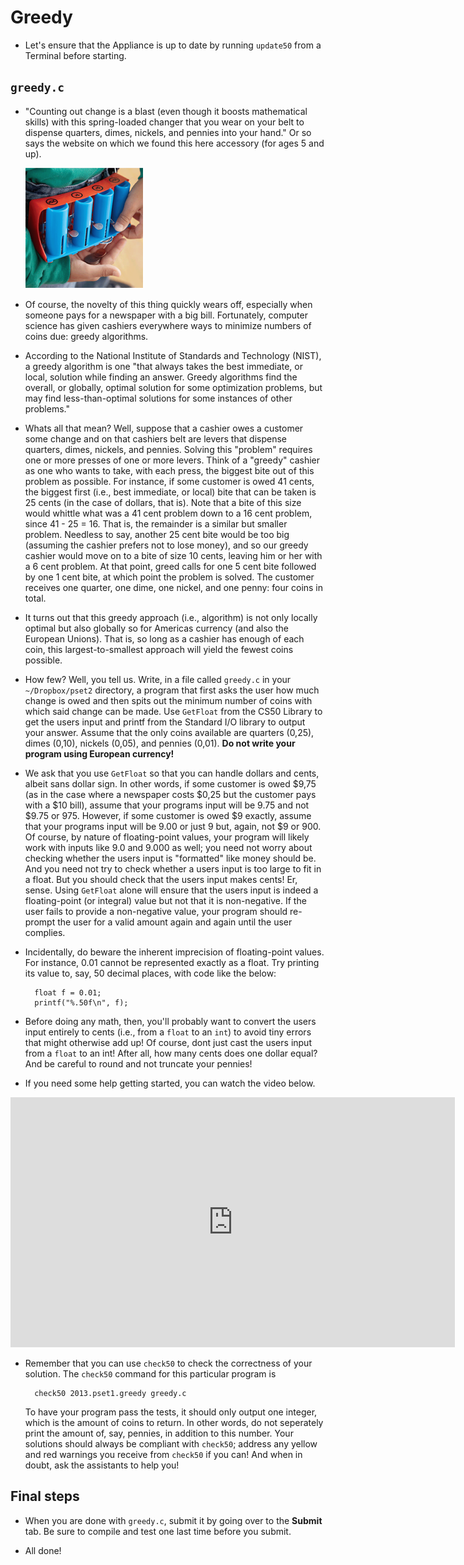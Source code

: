 # Greedy

* Let's ensure that the Appliance is up to date by running `update50` from a Terminal before starting.

## `greedy.c`

* "Counting out change is a blast (even though it boosts mathematical skills) with this spring-loaded changer that you wear on your belt to dispense quarters, dimes, nickels, and pennies into your hand." Or so says the website on which we found this here accessory (for ages 5 and up).

  ![Picture of an awesome gadget](pset12.png)

* Of course, the novelty of this thing quickly wears off, especially when someone pays for a newspaper with a big bill. Fortunately, computer science has given cashiers everywhere ways to minimize numbers of coins due: greedy algorithms.

* According to the National Institute of Standards and Technology (NIST), a greedy algorithm is one "that always takes the best immediate, or local, solution while finding an answer. Greedy algorithms find the overall, or globally, optimal solution for some optimization problems, but may find less-than-optimal solutions for some instances of other problems."

* Whats all that mean? Well, suppose that a cashier owes a customer some change and on that cashiers belt are levers that dispense quarters, dimes, nickels, and pennies. Solving this "problem" requires one or more presses of one or more levers. Think of a "greedy" cashier as one who wants to take, with each press, the biggest bite out of this problem as possible. For instance, if some customer is owed 41 cents, the biggest first (i.e., best immediate, or local) bite that can be taken is 25 cents (in the case of dollars, that is). Note that a bite of this size would whittle what was a 41 cent problem down to a 16 cent problem, since 41 - 25 = 16. That is, the remainder is a similar but smaller problem. Needless to say, another 25 cent bite would be too big (assuming  the cashier prefers not to lose money), and so our greedy cashier would move on to a bite of size 10 cents, leaving him or her with a 6 cent problem. At that point, greed calls for one 5 cent bite followed by one 1 cent bite, at which point the problem is solved. The customer receives one quarter, one dime, one nickel, and one penny: four coins in total.

* It turns out that this greedy approach (i.e., algorithm) is not only locally optimal but also globally so for Americas currency (and also the European Unions). That is, so long as a cashier has enough of each coin, this largest-to-smallest approach will yield the fewest coins possible.

* How few? Well, you tell us. Write, in a file called `greedy.c` in your `~/Dropbox/pset2` directory, a program that first asks the user how much change is owed and then spits out the minimum number of coins with which said change can be made. Use `GetFloat` from the CS50 Library to get the users input and printf from the Standard I/O library to output your answer. Assume that the only coins available are quarters (0,25), dimes (0,10), nickels (0,05), and pennies (0,01). **Do not write your program using European currency!**

* We ask that you use `GetFloat` so that you can handle dollars and cents, albeit sans dollar sign. In other words, if some customer is owed $9,75 (as in the case where a newspaper costs $0,25 but the customer pays with a $10 bill), assume that your programs input will be 9.75 and not $9.75 or 975. However, if some customer is owed $9 exactly, assume that your programs input will be 9.00 or just 9 but, again, not $9 or 900. Of course, by nature of floating-point values, your program will likely work with inputs like 9.0 and 9.000 as well; you need not worry about checking whether the users input is "formatted" like money should be. And you need not try to check whether a users input is too large to fit in a float. But you should check that the users input makes cents! Er, sense. Using `GetFloat` alone will ensure that the users input is indeed a floating-point (or integral) value but not that it is non-negative. If the user fails to provide a non-negative value, your program should re-prompt the user for a valid amount again and again until the user complies.

* Incidentally, do beware the inherent imprecision of floating-point values. For instance, 0.01 cannot be represented exactly as a float. Try printing its value to, say, 50 decimal places, with code like the below:

		float f = 0.01;
		printf("%.50f\n", f);

* Before doing any math, then, you'll probably want to convert the users input entirely to cents (i.e., from a `float` to an `int`) to avoid tiny errors that might otherwise add up! Of course, dont just cast the users input from a `float` to an int! After all, how many cents does one dollar equal? And be careful to round and not truncate your pennies!

* If you need some help getting started, you can watch the video below.

<iframe width="711" height="400" src="http://www.youtube.com/embed/9dZzyl7dCuw" frameborder="0" allowfullscreen></iframe>

* Remember that you can use `check50` to check the correctness of your solution. The `check50` command for this particular program is

		check50 2013.pset1.greedy greedy.c

  To have your program pass the tests, it should only output one integer, which is the amount of coins to return. In other words, do not seperately print the amount of, say, pennies, in addition to this number. Your solutions should always be compliant with `check50`; address any yellow and red warnings you receive from `check50` if you can! And when in doubt, ask the assistants to help you!

## Final steps

* When you are done with `greedy.c`, submit it by going over to the **Submit** tab. Be sure to compile and test one last time before you submit.

* All done!